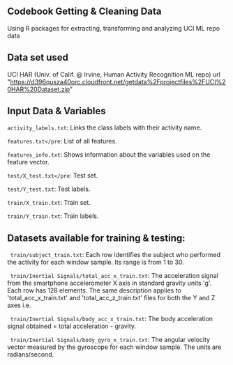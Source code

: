 ## Codebook Getting & Cleaning Data
Using R packages for extracting, transforming and analyzing UCI ML repo data 

## Data set used
UCI HAR (Univ. of Calif. @ Irvine, Human Activity Recognition ML repo)
url "https://d396qusza40orc.cloudfront.net/getdata%2Fprojectfiles%2FUCI%20HAR%20Dataset.zip"

## Input Data & Variables
`activity_labels.txt`:  Links the class labels with their activity name.

`features.txt</pre`: List of all features.

`features_info.txt`: Shows information about the variables used on the feature vector.

`test/X_test.txt</pre`: Test set.

`test/Y_test.txt`: Test labels.

`train/X_train.txt`: Train set.

`train/Y_train.txt`: Train labels.

## Datasets available for training & testing:
` train/subject_train.txt`: Each row identifies the subject who performed the activity for each window sample. Its range is from 1 to 30.

` train/Inertial Signals/total_acc_x_train.txt`: The acceleration signal from the smartphone accelerometer X axis in standard gravity units 'g'. Each row has 128 elements. The same description applies to 'total_acc_x_train.txt' and 'total_acc_z_train.txt' files for both the Y and Z axes i.e.

` train/Inertial Signals/body_acc_x_train.txt`: The body acceleration signal obtained = total acceleration - gravity.

` train/Inertial Signals/body_gyro_x_train.txt`: The angular velocity vector measured by the gyroscope for each window sample. The units are radians/second.

